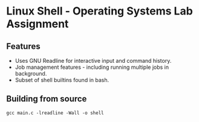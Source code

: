 # Linux Shell - Operating Systems Lab Assignment

## Features
- Uses GNU Readline for interactive input and command history.
- Job management features - including running multiple jobs in background.
- Subset of shell builtins found in bash.



## Building from source
```
gcc main.c -lreadline -Wall -o shell
```

